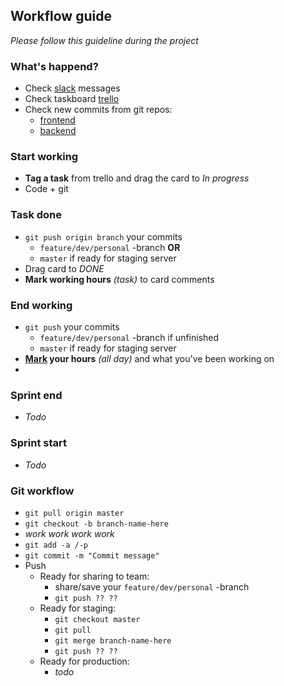 ## Workflow guide
_Please follow this guideline during the project_

### What's happend?
* Check [slack](https://ohtu-k.slack.com/messages/general/) messages
* Check taskboard [trello](https://trello.com/b/Llh06XVS/ohtu-kisalli)
* Check new commits from git repos:
  * [frontend](https://github.com/OhtuKisalli/ohtukisalli.github.io/commits/master)
  * [backend](https://github.com/OhtuKisalli/kisallioppiminen.server/commits/master)
### Start working
* **Tag a task** from trello and drag the card to _In progress_
* Code + git

### Task done
* `git push origin branch` your commits
  * `feature/dev/personal` -branch **OR**
  * `master` if ready for staging server
* Drag card to _DONE_
* **Mark working hours** _(task)_ to card comments

### End working 
* `git push` your commits
  * `feature/dev/personal` -branch if unfinished
  * `master` if ready for staging server
* **[Mark](https://docs.google.com/spreadsheets/d/180-vFs-bMMX5TbqWguWX8CcJY1d9pP2HliAgFIHWH1I/edit) your hours** _(all day)_ and what you've been working on
* 

### Sprint end
* _Todo_
### Sprint start
* _Todo_

### Git workflow
* `git pull origin master`
* `git checkout -b branch-name-here`
* _work work work work_
* `git add -a /-p`
* `git commit -m "Commit message"`
* Push
  * Ready for sharing to team:
    * share/save your `feature/dev/personal` -branch
    * `git push ?? ??`
  * Ready for staging:
    * `git checkout master`
    * `git pull`
    * `git merge branch-name-here`
    * `git push ?? ??`
  * Ready for production:
    * _todo_